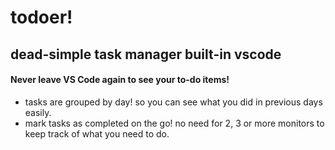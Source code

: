 # todoer!
## dead-simple task manager built-in vscode

#### Never leave VS Code again to see your to-do items!

- tasks are grouped by day! so you can see what you did in previous days easily.
- mark tasks as completed on the go! no need for 2, 3 or more monitors to keep track of what you need to do.